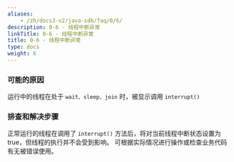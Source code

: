```yaml
---
aliases:
    - /zh/docs3-v2/java-sdk/faq/0/6/
description: 0-6 - 线程中断异常
linkTitle: 0-6 - 线程中断异常
title: 0-6 - 线程中断异常
type: docs
weight: 6
---
```





### 可能的原因

运行中的线程在处于 `wait、sleep、join` 时，被显示调用 `interrupt()`

### 排查和解决步骤

正常运行的线程在调用了 `interrupt()` 方法后，将对当前线程中断状态设置为 true，但线程的执行并不会受到影响。
可根据实际情况进行操作或检查业务代码有无被错误使用。